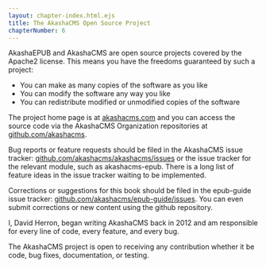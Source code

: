 ```yaml
---
layout: chapter-index.html.ejs
title: The AkashaCMS Open Source Project
chapterNumber: 6
---
```


AkashaEPUB and AkashaCMS are open source projects covered by the Apache2 license.  This means you have the freedoms guaranteed by such a project:

* You can make as many copies of the software as you like
* You can modify the software any way you like
* You can redistribute modified or unmodified copies of the software

The project home page is at [akashacms.com](http://akashacms.com) and you can access the source code via the AkashaCMS Organization repositories at [github.com/akashacms](https://github.com/akashacms).

Bug reports or feature requests should be filed in the AkashaCMS issue tracker:  [github.com/akashacms/akashacms/issues](https://github.com/akashacms/akashacms/issues) or the issue tracker for the relevant module, such as akashacms-epub.  There is a long list of feature ideas in the issue tracker waiting to be implemented.

Corrections or suggestions for this book should be filed in the epub-guide issue tracker: [github.com/akashacms/epub-guide/issues](https://github.com/akashacms/epub-guide/issues).  You can even submit corrections or new content using the github repository.

I, David Herron, began writing AkashaCMS back in 2012 and am responsible for every line of code, every feature, and every bug.

The AkashaCMS project is open to receiving any contribution whether it be code, bug fixes, documentation, or testing.

